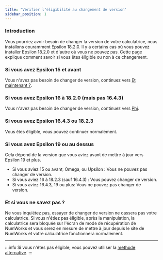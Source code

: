 ```yaml
---
title: "Vérifier l'éligibilité au changement de version"
sidebar_position: 1
---
```


### Introduction

Vous pourriez avoir besoin de changer la version de votre calculatrice, nous installons couramment Epsilon 18.2.0. Il y a certains cas où vous pouvez installer Epsilon 18.2.0 et d'autre où vous ne pouvez pas. Cette page explique comment savoir si vous êtes éligible ou non à ce changement.

### Si vous avez Epsilon 15 et avant

Vous n'avez pas besoin de changer de version, continuez vers [Et maintenant ?](/docs/unlock/n0110-unlocked).

### Si vous avez Epsilon 16 à 18.2.0 (mais pas 16.4.3)

Vous n'avez pas besoin de changer de version, continuez vers [Phi](/docs/unlock/phi).

### Si vous avez Epsilon 16.4.3 ou 18.2.3

Vous êtes éligible, vous pouvez continuer normalement.

### Si vous avez Epsilon 19 ou au dessus

Cela dépend de la version que vous aviez avant de mettre à jour vers Epsilon 19 et plus.

- Si vous aviez 15 ou avant, Omega, ou Upsilon : Vous ne pouvez pas changer de version.
- Si vous aviez 16 à 18.2.3 (sauf 16.4.3) : Vous pouvez changer de version.
- Si vous aviez 16.4.3, 19 ou plus: Vous ne pouvez pas changer de version.

### Et si vous ne savez pas ?

Ne vous inquiétez pas, essayer de changer de version ne cassera pas votre calculatrice.
Si vous n'étiez pas éligible, après la manipulation, la calculatrice sera bloquée sur l'écran de mode de récupération de NumWorks et vous serez en mesure de mettre à jour depuis le site de NumWorks et votre calculatrice fonctionnera normalement.

---

:::info
Si vous n'êtes pas éligible, vous pouvez utiliser la [methode alternative](/docs/unlock/n0110-is-locked#alt-methods).
:::
